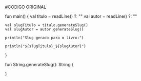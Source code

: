 #CODIGO ORIGINAL

fun main() {
    val titulo = readLine() ?: ""
    val autor = readLine() ?: ""

    val slugTitulo = titulo.generateSlug()
    val slugAutor = autor.generateSlug()

    println("Slug gerado para o livro:")

    println("${slugTitulo}_${slugAutor}")
}

fun String.generateSlug(): String {
    


    
}
